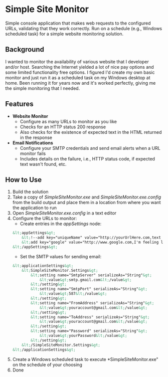 Simple Site Monitor
========================

Simple console application that makes web requests to the configured URLs, validating that they work correctly. Run on a schedule (e.g., Windows scheduled task) for a simple website monitoring solution. 

Background
---------------------
I wanted to monitor the availability of various website that I developer and/or host. Searching the Internet yielded a lot of nice pay options and some limited functionality free options. I figured I'd create my own basic monitor and just run it as a scheduled task on my Windows desktop at home. Been running it for years now and it's worked perfectly, giving me the simple monitoring that I needed. 

Features
---------------------

* **Website Monitor**
	* Configure as many URLs to monitor as you like
	* Checks for an HTTP status 200 response
	* Also checks for the existence of expected text in the HTML returned in the response
* **Email Notifications**
	* Configure your SMTP credentials and send email alerts when a URL monitor fails
	* Includes details on the failure, i.e., HTTP status code, if expected text wasn't found, etc.

How to Use
---------------------	

1. Build the solution
2. Take a copy of *SimpleSiteMonitor.exe* and *SimpleSiteMonitor.exe.config* from the build output and place them in a location from where you want the application to run
3. Open *SimpleSiteMonitor.exe.config* in a text editor
4. Configure the URLs to monitor:
	- Create entries in the *appSettings* node:
	```xml
	&lt;appSettings&gt;
		&lt;!--add key="uniqueName" value="http://yourUrlHere.com,text to look for in HTML"/--&gt;
		&lt;add key="google" value="http://www.google.com,I'm feeling lucky"/&gt;
	&lt;/appSettings&gt;
	```
	- Set the SMTP values for sending email:
	```xml
	&lt;applicationSettings&gt;
		&lt;SimpleSiteMonitor.Settings&gt;
			&lt;setting name="SmtpServer" serializeAs="String"&gt;
				&lt;value&gt;smtp.gmail.com&lt;/value&gt;
			&lt;/setting&gt;
			&lt;setting name="SmtpPort" serializeAs="String"&gt;
				&lt;value&gt;587&lt;/value&gt;
			&lt;/setting&gt;
			&lt;setting name="FromAddress" serializeAs="String"&gt;
				&lt;value&gt;youraccount@gmail.com&lt;/value&gt;
			&lt;/setting&gt;
			&lt;setting name="ToAddress" serializeAs="String"&gt;
				&lt;value&gt;youraccount@gmail.com&lt;/value&gt;
			&lt;/setting&gt;
			&lt;setting name="Password" serializeAs="String"&gt;
				&lt;value&gt;yourPassword&lt;/value&gt;
			&lt;/setting&gt;
		&lt;/SimpleSiteMonitor.Settings&gt;
	&lt;/applicationSettings&gt;
	```
5. Create a Windows scheduled task to execute *SimpleSiteMonitor.exe" on the schedule of your choosing
6. Done